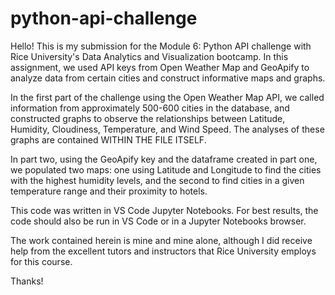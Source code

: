 # python-api-challenge

Hello! This is my submission for the Module 6: Python API challenge with Rice University's Data Analytics and Visualization bootcamp. In this assignment, we used API keys from Open Weather Map and GeoApify to analyze data from certain cities and construct informative maps and graphs. 

In the first part of the challenge using the Open Weather Map API, we called information from approximately 500-600 cities in the database, and constructed graphs to observe the relationships between Latitude, Humidity, Cloudiness, Temperature, and Wind Speed. The analyses of these graphs are contained WITHIN THE FILE ITSELF.

In part two, using the GeoApify key and the dataframe created in part one, we populated two maps: one using Latitude and Longitude to find the cities with the highest humidity levels, and the second to find cities in a given temperature range and their proximity to hotels. 

This code was written in VS Code Jupyter Notebooks. For best results, the code should also be run in VS Code or in a Jupyter Notebooks browser.

The work contained herein is mine and mine alone, although I did receive help from the excellent tutors and instructors that Rice University employs for this course.

Thanks!

